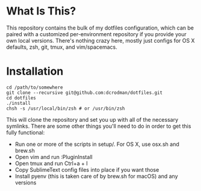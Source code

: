 What Is This?
============

This repository contains the bulk of my dotfiles configuration, which can be paired
with a customized per-environment repository if you provide your own local versions.
There's nothing crazy here, mostly just configs for OS X defaults, zsh, git, tmux,
and vim/spacemacs.

Installation
============

    cd /path/to/somewhere
    git clone --recursive git@github.com:dcrodman/dotfiles.git
    cd dotfiles
    ./install
    chsh -s /usr/local/bin/zsh # or /usr/bin/zsh

This will clone the repository and set you up with all of the necessary symlinks.
There are some other things you'll need to do in order to get this fully functional:
* Run one or more of the scripts in setup/. For OS X, use osx.sh and brew.sh
* Open vim and run :PluginInstall
* Open tmux and run Ctrl+a + I
* Copy SublimeText config files into place if you want those
* Install pyenv (this is taken care of by brew.sh for macOS) and any versions
